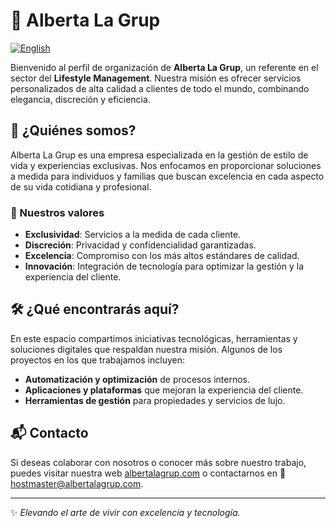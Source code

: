 # 🏡 Alberta La Grup

[![English](https://img.shields.io/badge/Language-English-blue)](README.md)

Bienvenido al perfil de organización de **Alberta La Grup**, un referente en el sector del **Lifestyle Management**. Nuestra misión es ofrecer servicios personalizados de alta calidad a clientes de todo el mundo, combinando elegancia, discreción y eficiencia.

## 🚀 ¿Quiénes somos?

Alberta La Grup es una empresa especializada en la gestión de estilo de vida y experiencias exclusivas. Nos enfocamos en proporcionar soluciones a medida para individuos y familias que buscan excelencia en cada aspecto de su vida cotidiana y profesional.

### 🔹 Nuestros valores

-   **Exclusividad**: Servicios a la medida de cada cliente.
-   **Discreción**: Privacidad y confidencialidad garantizadas.
-   **Excelencia**: Compromiso con los más altos estándares de calidad.
-   **Innovación**: Integración de tecnología para optimizar la gestión y la experiencia del cliente.

## 🛠️ ¿Qué encontrarás aquí?

En este espacio compartimos iniciativas tecnológicas, herramientas y soluciones digitales que respaldan nuestra misión. Algunos de los proyectos en los que trabajamos incluyen:

-   **Automatización y optimización** de procesos internos.
-   **Aplicaciones y plataformas** que mejoran la experiencia del cliente.
-   **Herramientas de gestión** para propiedades y servicios de lujo.

## 📬 Contacto

Si deseas colaborar con nosotros o conocer más sobre nuestro trabajo, puedes visitar nuestra web [albertalagrup.com](https://www.albertalagrup.com) o contactarnos en 📩 hostmaster@albertalagrup.com.

---

✨ _Elevando el arte de vivir con excelencia y tecnología._
